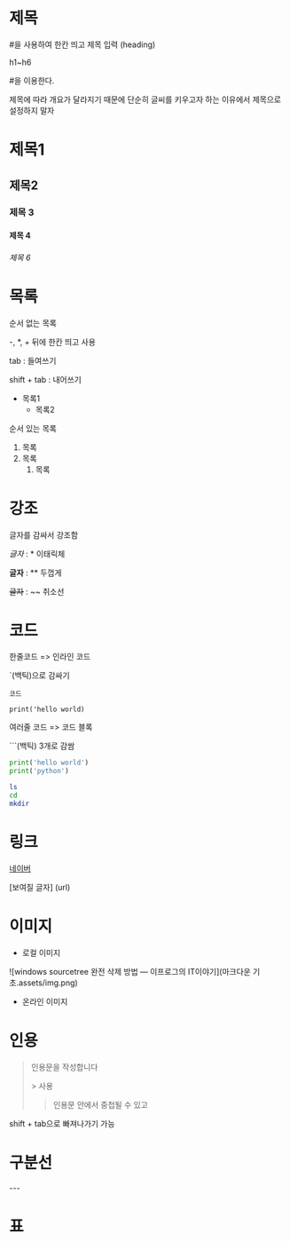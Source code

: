 # 제목

\#을 사용하여 한칸 띄고 제목 입력 (heading)

h1~h6

\#을 이용한다.

제목에 따라 개요가 달라지기 때문에 단순히 글씨를 키우고자 하는 이유에서 제목으로 설정하지 말자

# 제목1

## 제목2

### 제목 3

#### 제목 4

###### 제목 6



# 목록

순서 없는 목록

-, *, + 뒤에 한칸 띄고 사용

tab : 들여쓰기

shift + tab : 내어쓰기

- 목록1
  - 목록2



순서 있는 목록

1. 목록
2. 목록
   1. 목록



# 강조

글자를 감싸서 강조함

*글자* : \* 이태릭체

**글자** : \*\* 두껍게

~~글자~~ : \~\~ 취소선



# 코드

한줄코드 => 인라인 코드

\`(백틱)으로 감싸기

`코드`

`print('hello world)`



여러줄 코드 => 코드 블록

\`\`\`(백틱) 3개로 감쌈

```python
print('hello world')
print('python')
```



```bash
ls
cd
mkdir 
```



# 링크

[네이버](www.naver.com)

\[보여질 글자\] \(url\)



# 이미지

- 로컬 이미지

![windows sourcetree 완전 삭제 방법 — 이프로그의 IT이야기](마크다운 기초.assets/img.png)



- 온라인 이미지





# 인용

> 인용문을 작성합니다
>
> \> 사용
>
> > 인용문 안에서 중첩될 수 있고

shift + tab으로 빠져나가기 가능



# 구분선



\-\-\-



# 표